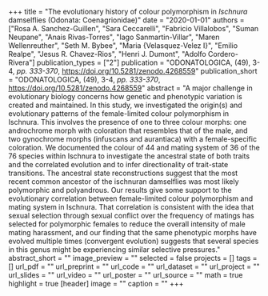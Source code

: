 +++
title = "The evolutionary history of colour polymorphism in <i>Ischnura</i>
   damselflies (Odonata: Coenagrionidae)"
date = "2020-01-01"
authors = ["Rosa A. Sanchez-Guillen", "Sara Ceccarelli", "Fabricio Villalobos", "Suman Neupane", "Anais Rivas-Torres", "Iago Sanmartin-Villar", "Maren Wellenreuther", "Seth M. Bybee", "Maria {Velasquez-Velez I}", "Emilio Realpe", "Jesus R. Chavez-Rios", "Henri J. Dumont", "Adolfo Cordero-Rivera"]
publication_types = ["2"]
publication = "ODONATOLOGICA, (49), 3-4, _pp. 333-370_, https://doi.org/10.5281/zenodo.4268559"
publication_short = "ODONATOLOGICA, (49), 3-4, _pp. 333-370_, https://doi.org/10.5281/zenodo.4268559"
abstract = "A major challenge in evolutionary biology concerns how genetic and
   phenotypic variation is created and maintained. In this study, we
   investigated the origin(s) and evolutionary patterns of the
   female-limited colour polymorphism in Ischnura. This involves the
   presence of one to three colour morphs: one androchrome morph with
   coloration that resembles that of the male, and two gynochrome morphs
   (infuscans and aurantiaca) with a female-specific coloration. We
   documented the colour of 44 and mating system of 36 of the 76 species
   within Ischnura to investigate the ancestral state of both traits and
   the correlated evolution and to infer directionality of trait-state
   transitions. The ancestral state reconstructions suggest that the most
   recent common ancestor of the ischnuran damselflies was most likely
   polymorphic and polyandrous. Our results give some support to the
   evolutionary correlation between female-limited colour polymorphism and
   mating system in Ischnura. That correlation is consistent with the idea
   that sexual selection through sexual conflict over the frequency of
   matings has selected for polymorphic females to reduce the overall
   intensity of male mating harassment, and our finding that the same
   phenotypic morphs have evolved multiple times (convergent evolution)
   suggests that several species in this genus might be experiencing
   similar selective pressures."
abstract_short = ""
image_preview = ""
selected = false
projects = []
tags = []
url_pdf = ""
url_preprint = ""
url_code = ""
url_dataset = ""
url_project = ""
url_slides = ""
url_video = ""
url_poster = ""
url_source = ""
math = true
highlight = true
[header]
image = ""
caption = ""
+++
